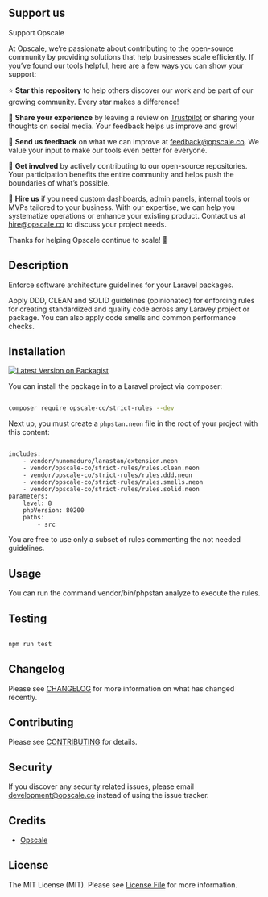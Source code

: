 ## Support us

Support Opscale

At Opscale, we’re passionate about contributing to the open-source community by providing solutions that help businesses scale efficiently. If you’ve found our tools helpful, here are a few ways you can show your support:

⭐ **Star this repository** to help others discover our work and be part of our growing community. Every star makes a difference!

💬 **Share your experience** by leaving a review on [Trustpilot](https://www.trustpilot.com/review/opscale.co) or sharing your thoughts on social media. Your feedback helps us improve and grow!

📧 **Send us feedback** on what we can improve at [feedback@opscale.co](mailto:feedback@opscale.co). We value your input to make our tools even better for everyone.

🙏 **Get involved** by actively contributing to our open-source repositories. Your participation benefits the entire community and helps push the boundaries of what’s possible.

💼 **Hire us** if you need custom dashboards, admin panels, internal tools or MVPs tailored to your business. With our expertise, we can help you systematize operations or enhance your existing product. Contact us at hire@opscale.co to discuss your project needs.

Thanks for helping Opscale continue to scale! 🚀

## Description

Enforce software architecture guidelines for your Laravel packages.

Apply DDD, CLEAN and SOLID guidelines (opinionated) for enforcing rules for creating standardized and quality code across any Laravey project or package. You can also apply code smells and common performance checks.

## Installation

[![Latest Version on Packagist](https://img.shields.io/packagist/v/opscale-co/strict-rules.svg?style=flat-square)](https://packagist.org/packages/opscale-co/strict-rules)

You can install the package in to a Laravel project via composer:

```bash

composer require opscale-co/strict-rules --dev

```

Next up, you must create a `phpstan.neon` file in the root of your project with this content:

```

includes:
    - vendor/nunomaduro/larastan/extension.neon
    - vendor/opscale-co/strict-rules/rules.clean.neon
    - vendor/opscale-co/strict-rules/rules.ddd.neon
    - vendor/opscale-co/strict-rules/rules.smells.neon
    - vendor/opscale-co/strict-rules/rules.solid.neon
parameters:
    level: 8
    phpVersion: 80200
    paths:
        - src

```

You are free to use only a subset of rules commenting the not needed guidelines.

## Usage

You can run the command vendor/bin/phpstan analyze to execute the rules.

## Testing

``` bash

npm run test

```

## Changelog

Please see [CHANGELOG](CHANGELOG.md) for more information on what has changed recently.

## Contributing

Please see [CONTRIBUTING](https://github.com/opscale-co/.github/blob/main/CONTRIBUTING.md) for details.

## Security

If you discover any security related issues, please email development@opscale.co instead of using the issue tracker.

## Credits

- [Opscale](https://github.com/opscale-co)

## License

The MIT License (MIT). Please see [License File](LICENSE.md) for more information.